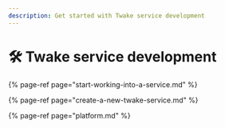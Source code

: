 ```yaml
---
description: Get started with Twake service development
---
```


# 🛠 Twake service development

{% page-ref page="start-working-into-a-service.md" %}

{% page-ref page="create-a-new-twake-service.md" %}

{% page-ref page="platform.md" %}



